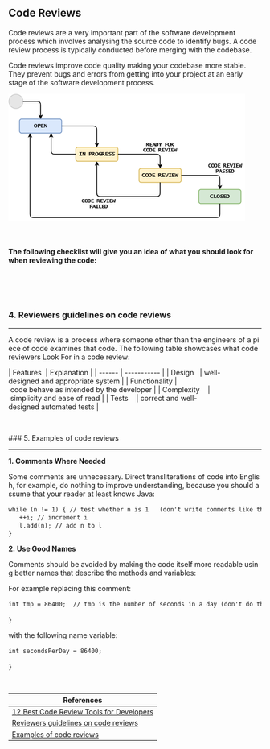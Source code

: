 ## Code Reviews


Code reviews are a very important part of the software development process which involves analysing
the source code to identify bugs. A code review process is typically conducted 
before merging with the codebase.

Code reviews improve code quality making your codebase more stable. They prevent bugs and errors
from getting into your project at an early stage of the software development process. 



![](Images/codeReviewIntro1.png "code review image")

&nbsp;

#### The following  checklist will give you an idea of what you should look for when reviewing the code:

&nbsp;

&nbsp;

### 4. Reviewers guidelines on code reviews

---

A code review is a process where someone other than the engineers of a piece of code examines that code. The following table showcases what code reviewers Look For in a code review:

| Features  | Explanation |
| ------ | ----------- |
| Design   | well-designed and appropriate system |
| Functionality | code behave as intended by the developer |
| Complexity    | simplicity and ease of read |
| Tests    | correct and well-designed automated tests |



&nbsp;


### 5. Examples of code reviews

---

**1. Comments Where Needed** 

Some comments are unnecessary. Direct transliterations of code into English, for example, do nothing to improve understanding, because you should assume that your reader at least knows Java:

```
while (n != 1) { // test whether n is 1   (don't write comments like this!)
   ++i; // increment i
   l.add(n); // add n to l
}
```

**2. Use Good Names** 

Comments should be avoided by making the code itself more readable using better names that describe the methods and variables:

For example replacing this comment: 
```
int tmp = 86400;  // tmp is the number of seconds in a day (don't do this!)

}
```
with the following name variable:
```
int secondsPerDay = 86400;

}
```

&nbsp;


|References |
|---|
|[12 Best Code Review Tools for Developers](https://kinsta.com/blog/code-review-tools/)|
|[Reviewers guidelines on code reviews](https://google.github.io/eng-practices/review/reviewer/looking-for.html)|
|[Examples of code reviews](https://web.mit.edu/6.005/www/fa15/classes/04-code-review/)|